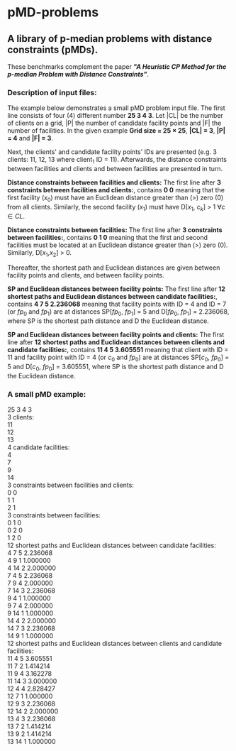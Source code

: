 # pMD-problems
## A library of p-median problems with distance constraints (pMDs).  

These benchmarks complement the paper ***"A Heuristic CP Method for the p-median Problem with Distance Constraints"***.


### Description of input files:

The example below demonstrates a small pMD problem input file. The first line consists of four (4) different number **25 3 4 3**. Let |CL| be the number of clients on a grid, |P| the number of candidate facility points and |F| the number of facilities. In the given example **Grid size = 25 $\times$ 25**, **|CL| = 3**, **|P| = 4** and **|F| = 3**.

Next, the clients' and candidate facility points' IDs are presented (e.g. 3 clients: 11, 12, 13 where client$_1$ ID = 11). Afterwards, the distance constraints between facilities and clients and between facilities are presented in turn. 

**Distance constraints between facilities and clients:**
The first line after **3 constraints between facilities and clients:**, contains **0 0** meaning that the first facility ($x_0$) must have an Euclidean distance greater than (>) zero (0) from all clients. Similarly, the second facility ($x_1$) must have D[$x_1$, $c_k$] > 1 $\forall c \in CL$.

**Distance constraints between facilities:**
The first line after **3 constraints between facilities:**, contains **0 1 0** meaning that the first and second facilities must be located at an Euclidean distance greater than (>) zero (0). Similarly, D[$x_1$,$x_2$] > 0.

Thereafter, the shortest path and Euclidean distances are given between facility points and clients, and between facility points. 

**SP and Euclidean distances between facility points:**
The first line after **12 shortest paths and Euclidean distances between candidate facilities:**, contains **4 7 5 2.236068** meaning that facility points with ID = 4 and ID = 7 (or $fp_0$ and $fp_1$) are at distances SP[$fp_0$, $fp_1$] = 5 and D[$fp_0$, $fp_1$] = 2.236068, where SP is the shortest path distance and D the Euclidean distance.

**SP and Euclidean distances between facility points and clients:**
The first line after **12 shortest paths and Euclidean distances between clients and candidate facilities:**, contains **11 4 5 3.605551** meaning that client with ID = 11 and facility point with ID = 4 (or $c_0$ and $fp_0$) are at distances SP[$c_0$, $fp_0$] = 5 and D[$c_0$, $fp_0$] = 3.605551, where SP is the shortest path distance and D the Euclidean distance.


### A small pMD example:

25 3 4 3<br>
3 clients:<br>
11<br>
12<br>
13<br>
4 candidate facilities:<br>
4<br>
7<br>
9<br>
14<br>
3 constraints between facilities and clients:<br>
0 0<br>
1 1<br>
2 1<br>
3 constraints between facilities:<br>
0 1 0<br>
0 2 0<br>
1 2 0<br>
12 shortest paths and Euclidean distances between candidate facilities:<br>
4 7 5 2.236068<br>
4 9 1 1.000000<br>
4 14 2 2.000000<br>
7 4 5 2.236068<br>
7 9 4 2.000000<br>
7 14 3 2.236068<br>
9 4 1 1.000000<br>
9 7 4 2.000000<br>
9 14 1 1.000000<br>
14 4 2 2.000000<br>
14 7 3 2.236068<br>
14 9 1 1.000000<br>
12 shortest paths and Euclidean distances between clients and candidate facilities:<br>
11 4 5 3.605551<br>
11 7 2 1.414214<br>
11 9 4 3.162278<br>
11 14 3 3.000000<br>
12 4 4 2.828427<br>
12 7 1 1.000000<br>
12 9 3 2.236068<br>
12 14 2 2.000000<br>
13 4 3 2.236068<br>
13 7 2 1.414214<br>
13 9 2 1.414214<br>
13 14 1 1.000000<br>
